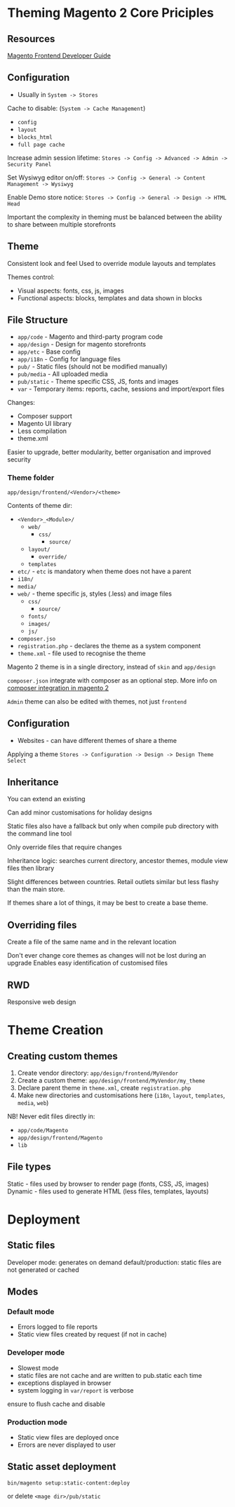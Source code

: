 # Theming Magento 2 Core Priciples

## Resources

[Magento Frontend Developer Guide](http://devdocs.magento.com/guides/v2.1/frontend-dev-guide/bk-frontend-dev-guide.html)

## Configuration

* Usually in `System -> Stores`

Cache to disable: (`System -> Cache Management`)
* `config`
* `layout`
* `blocks_html`
* `full page cache`

Increase admin session lifetime: `Stores -> Config -> Advanced -> Admin -> Security Panel`

Set Wysiwyg editor on/off: `Stores -> Config -> General -> Content Management -> Wysiwyg`

Enable Demo store notice: `Stores -> Config -> General -> Design -> HTML Head`

Important the complexity in theming must be balanced between the ability to share between multiple storefronts

## Theme

Consistent look and feel
Used to override module layouts and templates

Themes control:

* Visual aspects: fonts, css, js, images
* Functional aspects: blocks, templates and data shown in blocks

## File Structure

* `app/code` - Magento and third-party program code
* `app/design` - Design for magento storefronts
* `app/etc` - Base config
* `app/i18n` - Config for language files
* `pub/` - Static files (should not be modified manually)
* `pub/media` - All uploaded media
* `pub/static` - Theme specific CSS, JS, fonts and images
* `var` - Temporary items: reports, cache, sessions and import/export files

Changes:

* Composer support
* Magento UI library
* Less compilation
* theme.xml

Easier to upgrade, better modularity, better organisation and improved security

### Theme folder

`app/design/frontend/<Vendor>/<theme>`

Contents of theme dir:

* `<Vendor>_<Module>/`
  * `web/`
    * `css/`
      * `source/`
  * `layout/`
      * `override/`
  * `templates`
* `etc/` - `etc` is mandatory when theme does not have a parent
* `i18n/`
* `media/`
* `web/` - theme specific js, styles (.less) and image files
  * `css/`
    * `source/`
  * `fonts/`
  * `images/`
  * `js/`
* `composer.jso`
* `registration.php` - declares the theme as a system component
* `theme.xml` - file used to recognise the theme

Magento 2 theme is in a single directory, instead of `skin` and `app/design`

`composer.json` integrate with composer as an optional step. More info on [composer integration in magento 2](http://devdocs.magento.com/guides/v2.1/extension-dev-guide/build/composer-integration.html)

`Admin` theme can also be edited with themes, not just `frontend`

## Configuration

- Websites - can have different themes of share a theme

Applying a theme `Stores -> Configuration -> Design -> Design Theme Select`

## Inheritance

You can extend an existing

Can add minor customisations for holiday designs

Static files also have a fallback but only when compile pub directory with the command line tool

Only override files that require changes

Inheritance logic: searches current directory, ancestor themes, module view files then library

Slight differences between countries. Retail outlets similar but less flashy than the main store.

If themes share a lot of things, it may be best to create a base theme.

## Overriding files

Create a file of the same name and in the relevant location

Don't ever change core themes as changes will not be lost during an upgrade
Enables easy identification of customised files

## RWD

Responsive web design

# Theme Creation

## Creating custom themes

1. Create vendor directory: `app/design/frontend/MyVendor`
2. Create a custom theme: `app/design/frontend/MyVendor/my_theme`
3. Declare parent theme in `theme.xml`, create `registration.php`
4. Make new directories and customisations here (`i18n`, `layout`, `templates`, `media`, `web`)

NB! Never edit files directly in:

* `app/code/Magento`
* `app/design/frontend/Magento`
* `lib`

## File types

Static - files used by browser to render page (fonts, CSS, JS, images)
Dynamic - files used to generate HTML (less files, templates, layouts)

# Deployment

## Static files

Developer mode: generates on demand
default/production: static files are not generated or cached

## Modes

### Default mode

* Errors logged to file reports
* Static view files created by request (if not in cache)

### Developer mode

* Slowest mode
* static files are not cache and are written to pub.static each time
* exceptions displayed in browser
* system logging in `var/report` is verbose

ensure to flush cache and disable

### Production mode

* Static view files are deployed once
* Errors are never displayed to user

## Static asset deployment

`bin/magento setup:static-content:deploy`

or delete `<mage dir>/pub/static`
